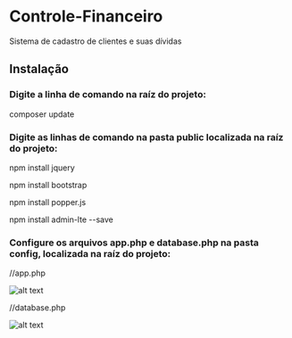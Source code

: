 # Controle-Financeiro
Sistema de cadastro de clientes e suas dívidas

## Instalação

### Digite a linha de comando na raíz do projeto:

composer update


### Digite as linhas de comando na pasta public localizada na raíz do projeto:

npm install jquery

npm install bootstrap

npm install popper.js

npm install admin-lte --save



### Configure os arquivos app.php e database.php na pasta config, localizada na raíz do projeto:


//app.php

![alt text](https://raw.githubusercontent.com/erickfirmo/dividas-dos-clientes/master/config1.png)


//database.php

![alt text](https://raw.githubusercontent.com/erickfirmo/dividas-dos-clientes/master/config2.png)
